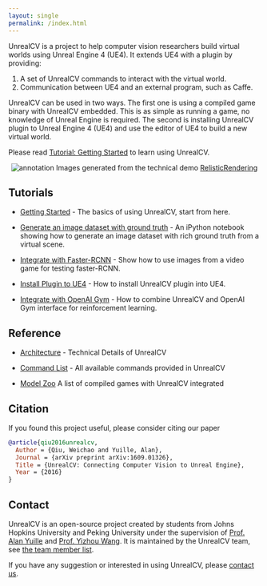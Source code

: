 ```yaml
---
layout: single
permalink: /index.html
---
```


UnrealCV is a project to help computer vision researchers build virtual worlds using Unreal Engine 4 (UE4). It extends UE4 with a plugin by providing:

1. A set of UnrealCV commands to interact with the virtual world.
2. Communication between UE4 and an external program, such as Caffe.

UnrealCV can be used in two ways. The first one is using a compiled game binary with UnrealCV embedded. This is as simple as running a game, no knowledge of Unreal Engine is required. The second is installing UnrealCV plugin to Unreal Engine 4 (UE4) and use the editor of UE4 to build a new virtual world.

Please read [Tutorial: Getting Started](http://docs.unrealcv.org/en/master/tutorials/getting_started.html) to learn using UnrealCV.

<center>
<img src="http://unrealcv.org/images/homepage_teaser.png" alt="annotation"/>
Images generated from the technical demo <a href="http://docs.unrealcv.org/en/master/reference/model_zoo.html#realisticrendering">RelisticRendering</a><br>
</center>

## Tutorials

- [Getting Started](http://docs.unrealcv.org/en/master/tutorials/getting_started.html) - The basics of using UnrealCV, start from here.

- [Generate an image dataset with ground truth](http://docs.unrealcv.org/en/master/tutorials/generate_images_tutorial.html) - An iPython notebook showing how to generate an image dataset with rich ground truth from a virtual scene.

- [Integrate with Faster-RCNN](http://docs.unrealcv.org/en/master/tutorials/faster_rcnn.html) - Show how to use images from a video game for testing faster-RCNN.

- [Install Plugin to UE4](http://docs.unrealcv.org/en/master/plugin/install.html) - How to install UnrealCV plugin into UE4.

- [Integrate with OpenAI Gym](https://github.com/zfw1226/gym-unrealcv) - How to combine UnrealCV and OpenAI Gym interface for reinforcement learning.


## Reference

- [Architecture](http://docs.unrealcv.org/en/master/reference/architecture.html) - Technical Details of UnrealCV

- [Command List](http://docs.unrealcv.org/en/master/reference/commands.html) - All available commands provided in UnrealCV

- [Model Zoo](/model_zoo) A list of compiled games with UnrealCV integrated

## Citation

If you found this project useful, please consider citing our paper

```bibtex
@article{qiu2016unrealcv,
  Author = {Qiu, Weichao and Yuille, Alan},
  Journal = {arXiv preprint arXiv:1609.01326},
  Title = {UnrealCV: Connecting Computer Vision to Unreal Engine},
  Year = {2016}
}
```

## Contact

UnrealCV is an open-source project created by students from Johns Hopkins University and Peking University under the supervision of [Prof. Alan Yuille](https://ccvl.jhu.edu/team/) and [Prof. Yizhou Wang](http://www.idm.pku.edu.cn/staff/wangyizhou/). It is maintained by the UnrealCV team, see [the team member list](contact.html).

If you have any suggestion or interested in using UnrealCV, please [contact us](contact.html).
